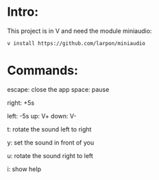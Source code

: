 # Intro:
This project is in V and need the module miniaudio:

``v install https://github.com/larpon/miniaudio``

# Commands:
escape: close the app
space:  pause

right:  +5s

left:   -5s
up:     V+
down:   V-

t:  rotate the sound left to right

y:  set the sound in front of you

u:  rotate the sound right to left

i:	show help
